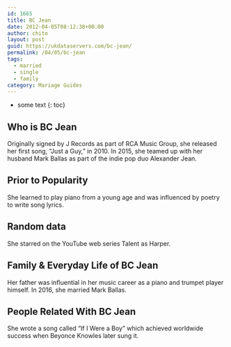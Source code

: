 ```yaml
---
id: 1665
title: BC Jean
date: 2012-04-05T08:12:38+00:00
author: chito
layout: post
guid: https://ukdataservers.com/bc-jean/
permalink: /04/05/bc-jean  
tags:
  - married
  - single
  - family
category: Mariage Guides
---
```


* some text
{: toc}


## Who is  BC Jean
                  
                  
                  
Originally signed by J Records as part of RCA Music Group, she released her first song, &#8220;Just a Guy,&#8221; in 2010. In 2015, she teamed up with her husband Mark Ballas as part of the indie pop duo Alexander Jean.
                  
                
                
                
## Prior to Popularity 
                  
                  
                  
She learned to play piano from a young age and was influenced by poetry to write song lyrics.
                  
                
                
                
## Random data 
                  
                  
                  
She starred on the YouTube web series Talent as Harper.
                  
                
                
                
## Family & Everyday Life of BC Jean
                  
                  
                  
Her father was influential in her music career as a piano and trumpet player himself. In 2016, she married Mark Ballas.
                  
                
                
                
## People Related With  BC Jean
                  
                  
                  
She wrote a song called &#8220;If I Were a Boy&#8221; which achieved worldwide success when Beyonce Knowles later sung it.
                  
                
              
            
          
          
          
    
    
  
